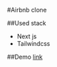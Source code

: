 #Airbnb clone

##Used stack

- Next js
- Tailwindcss

##Demo 
[link](https://grevzi-airbnb.vercel.app/)
